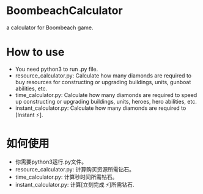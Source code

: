 # BoombeachCalculator
a calculator for Boombeach game.

# How to use
- You need python3 to run .py file.
- resource_calculator.py: Calculate how many diamonds are required to buy resources for constructing or upgrading buildings, units, gunboat abilities, etc.
- time_calculator.py: Calculate how many diamonds are required to speed up constructing or upgrading buildings, units, heroes, hero abilities, etc.
- instant_calculator.py: Calculate how many diamonds are required to \[Instant ⚡\].

# 如何使用
- 你需要python3运行.py文件。
- resource_calculator.py: 计算购买资源所需钻石。
- time_calculator.py: 计算秒时间所需钻石。
- instant_calculator.py: 计算\[立刻完成 ⚡\]所需钻石.
